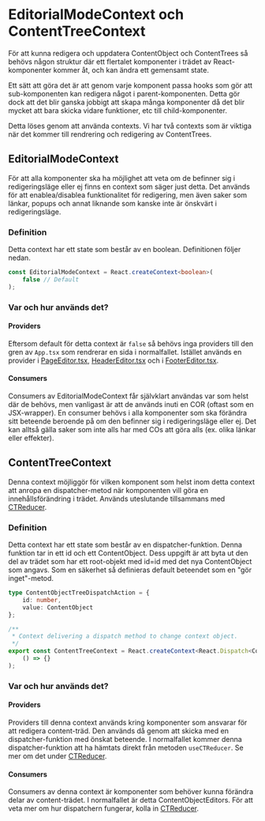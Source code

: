 # EditorialModeContext och ContentTreeContext

För att kunna redigera och uppdatera ContentObject och ContentTrees så behövs någon struktur där ett flertalet 
komponenter i trädet av React-komponenter kommer åt, och kan ändra ett gemensamt state.

Ett sätt att göra det är att genom varje komponent passa hooks som gör att sub-komponenten kan redigera något i 
parent-komponenten. Detta gör dock att det blir ganska jobbigt att skapa många komponenter då det blir mycket att 
bara skicka vidare funktioner, etc till child-komponenter. 

Detta löses genom att använda contexts. Vi har två contexts som är viktiga när det kommer till rendrering och 
redigering av ContentTrees.

## EditorialModeContext
För att alla komponenter ska ha möjlighet att veta om de befinner sig i redigeringsläge eller ej finns en context 
som säger just detta. Det används för att enablea/disablea funktionalitet för redigering, men även saker som länkar, 
popups och annat liknande som kanske inte är önskvärt i redigeringsläge. 

### Definition
Detta context har ett state som består av en boolean. Definitionen följer nedan.

```typescript jsx
const EditorialModeContext = React.createContext<boolean>(
    false // Default
);
```

### Var och hur används det?
#### Providers
Eftersom default för detta context är `false` så behövs inga providers till den gren av `App.tsx` som rendrerar en 
sida i normalfallet. Istället används en provider i 
[PageEditor.tsx](../../client/src/components/admin/pages/PageEditor.tsx),
[HeaderEditor.tsx](../../client/src/components/admin/settings/HeaderEditor.tsx) och i
[FooterEditor.tsx](../../client/src/components/admin/settings/FooterEditor.tsx).

#### Consumers
Consumers av EditorialModeContext får självklart användas var som helst där de behövs, men vanligast är att de 
används inuti en COR (oftast som en JSX-wrapper). En consumer behövs i alla komponenter som ska förändra sitt 
beteende beroende på om den befinner sig i redigeringsläge eller ej. Det kan alltså gälla saker som inte alls har 
med COs att göra alls (ex. olika länkar eller effekter).


## ContentTreeContext
Denna context möjliggör för vilken komponent som helst inom detta context att anropa en dispatcher-metod när 
komponenten vill göra en innehållsförändring i trädet. Används uteslutande tillsammans med [CTReducer](CTReducer.md).

### Definition
Detta context har ett state som består av en dispatcher-funktion. Denna funktion tar in ett id och ett ContentObject.
Dess uppgift är att byta ut den del av trädet som har ett root-objekt med id=id med det nya ContentObject som angavs.
Som en säkerhet så definieras default beteendet som en "gör inget"-metod.

```typescript jsx
type ContentObjectTreeDispatchAction = {
    id: number,
    value: ContentObject
};

/**
 * Context delivering a dispatch method to change context object.
 */
export const ContentTreeContext = React.createContext<React.Dispatch<ContentObjectTreeDispatchAction>>(
    () => {}
);
```

### Var och hur används det?
#### Providers
Providers till denna context används kring komponenter som ansvarar för att redigera content-träd. Den används då 
genom att skicka med en dispatcher-funktion med önskat beteende. I normalfallet kommer denna dispatcher-funktion att 
ha hämtats direkt från metoden `useCTReducer`. Se mer om det under [CTReducer](CTReducer.md).

#### Consumers
Consumers av denna context är komponenter som behöver kunna förändra delar av content-trädet. I normalfallet är 
detta ContentObjectEditors. För att veta mer om hur dispatchern fungerar, kolla in [CTReducer](CTReducer.md).
